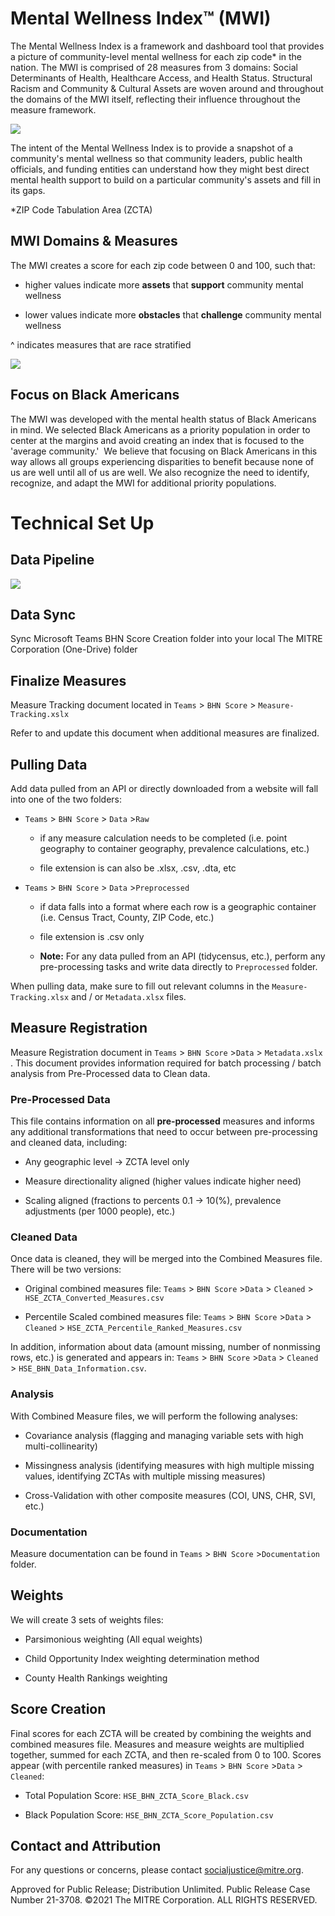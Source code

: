 # Mental Wellness Index™ (MWI)

The Mental Wellness Index is a framework and dashboard tool that provides a picture of community-level mental wellness for each zip code\* in the nation. The MWI is comprised of 28 measures from 3 domains: Social Determinants of Health, Healthcare Access, and Health Status. Structural Racism and Community & Cultural Assets are woven around and throughout the domains of the MWI itself, reflecting their influence throughout the measure framework.

![](www/media/MWI%20Framework%20(Transparent%20Background).png)

The intent of the Mental Wellness Index is to provide a snapshot of a community's mental wellness so that community leaders, public health officials, and funding entities can understand how they might best direct mental health support to build on a particular community's assets and fill in its gaps.

\*ZIP Code Tabulation Area (ZCTA)

## MWI Domains & Measures

The MWI creates a score for each zip code between 0 and 100, such that:

-   higher values indicate more **assets** that **support** community mental wellness

-   lower values indicate more **obstacles** that **challenge** community mental wellness

^ indicates measures that are race stratified

![](www/media/MWI%20Full%20Measures.png)

## Focus on Black Americans

The MWI was developed with the mental health status of Black Americans in mind. We selected Black Americans as a priority population in order to center at the margins and avoid creating an index that is focused to the 'average community.'  We believe that focusing on Black Americans in this way allows all groups experiencing disparities to benefit because none of us are well until all of us are well. We also recognize the need to identify, recognize, and adapt the MWI for additional priority populations.

# Technical Set Up

## Data Pipeline

![](www/media/Data%20Pipeline.png)

## Data Sync

Sync Microsoft Teams BHN Score Creation folder into your local The MITRE Corporation (One-Drive) folder

## Finalize Measures

Measure Tracking document located in `Teams` \> `BHN Score` \> `Measure-Tracking.xslx`

Refer to and update this document when additional measures are finalized.

## Pulling Data

Add data pulled from an API or directly downloaded from a website will fall into one of the two folders:

-   `Teams` \> `BHN Score` \> `Data` \>`Raw`

    -   if any measure calculation needs to be completed (i.e. point geography to container geography, prevalence calculations, etc.)

    -   file extension is can also be .xlsx, .csv, .dta, etc

-   `Teams` \> `BHN Score` \> `Data` \>`Preprocessed`

    -   if data falls into a format where each row is a geographic container (i.e. Census Tract, County, ZIP Code, etc.)

    -   file extension is .csv only

    -   **Note:** For any data pulled from an API (tidycensus, etc.), perform any pre-processing tasks and write data directly to `Preprocessed` folder.

When pulling data, make sure to fill out relevant columns in the `Measure-Tracking.xlsx` and / or `Metadata.xlsx` files.

## Measure Registration

Measure Registration document in `Teams` \> `BHN Score` \>`Data` \> `Metadata.xslx` . This document provides information required for batch processing / batch analysis from Pre-Processed data to Clean data.

### Pre-Processed Data

This file contains information on all **pre-processed** measures and informs any additional transformations that need to occur between pre-processing and cleaned data, including:

-   Any geographic level -\> ZCTA level only

-   Measure directionality aligned (higher values indicate higher need)

-   Scaling aligned (fractions to percents 0.1 -\> 10(%), prevalence adjustments (per 1000 people), etc.)

### Cleaned Data

Once data is cleaned, they will be merged into the Combined Measures file. There will be two versions:

-   Original combined measures file: `Teams` \> `BHN Score` \>`Data` \> `Cleaned` \> `HSE_ZCTA_Converted_Measures.csv`

-   Percentile Scaled combined measures file: `Teams` \> `BHN Score` \>`Data` \> `Cleaned` \> `HSE_ZCTA_Percentile_Ranked_Measures.csv`

In addition, information about data (amount missing, number of nonmissing rows, etc.) is generated and appears in: `Teams` \> `BHN Score` \>`Data` \> `Cleaned` \> `HSE_BHN_Data_Information.csv`.

### Analysis

With Combined Measure files, we will perform the following analyses:

-   Covariance analysis (flagging and managing variable sets with high multi-collinearity)

-   Missingness analysis (identifying measures with high multiple missing values, identifying ZCTAs with multiple missing measures)

-   Cross-Validation with other composite measures (COI, UNS, CHR, SVI, etc.)

### Documentation

Measure documentation can be found in `Teams` \> `BHN Score` \>`Documentation` folder.

## Weights

We will create 3 sets of weights files:

-   Parsimonious weighting (All equal weights)

-   Child Opportunity Index weighting determination method

-   County Health Rankings weighting

## Score Creation

Final scores for each ZCTA will be created by combining the weights and combined measures file. Measures and measure weights are multiplied together, summed for each ZCTA, and then re-scaled from 0 to 100. Scores appear (with percentile ranked measures) in `Teams` \> `BHN Score` \>`Data` \> `Cleaned`:

-   Total Population Score: `HSE_BHN_ZCTA_Score_Black.csv`

-   Black Population Score: `HSE_BHN_ZCTA_Score_Population.csv`

## Contact and Attribution

For any questions or concerns, please contact socialjustice@mitre.org.

Approved for Public Release; Distribution Unlimited. Public Release Case Number 21-3708. ©2021 The MITRE Corporation. ALL RIGHTS RESERVED.